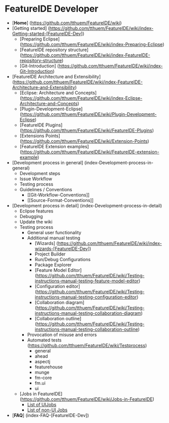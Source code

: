 # FeatureIDE Developer

* [**Home**] (https://github.com/tthuem/FeatureIDE/wiki)
* [Getting started] (https://github.com/tthuem/FeatureIDE/wiki/index-Getting-started-[FeatureIDE-Dev])
	* [Preparing Eclipse] (https://github.com/tthuem/FeatureIDE/wiki/index-Preparing-Eclipse)
	* [FeatureIDE repository structure] (https://github.com/tthuem/FeatureIDE/wiki/index-FeatureIDE-repository-structure)
	* [Git-Introduction] (https://github.com/tthuem/FeatureIDE/wiki/index-Git-Introduction)
* [FeatureIDE Architecture and Extensibility] (https://github.com/tthuem/FeatureIDE/wiki/index-FeatureIDE-Architecture-and-Extensibility)
	* [Eclipse: Architecture and Concepts] (https://github.com/tthuem/FeatureIDE/wiki/index-Eclipse-Architecture-and-Concepts)
	* [Plugin-Development-Eclipse] (https://github.com/tthuem/FeatureIDE/wiki/Plugin-Development-Eclipse)
	* [FeatureIDE Plugins] (https://github.com/tthuem/FeatureIDE/wiki/FeatureIDE-Plugins)
	* [Extensions Points] (https://github.com/tthuem/FeatureIDE/wiki/Extension-Points)
	* [FeatureIDE Extension examples] (https://github.com/tthuem/FeatureIDE/wiki/FeatureIDE-extension-example)
* [Development process in general] (index-Development-process-in-general)
	* Development steps
	* Issue Workflow
	* Testing process
	* Guidelines / Conventions
		* [[Git-Workflow-Conventions]]
		* [[Source-Format-Conventions]]
* [Development process in detail] (index-Development-process-in-detail)
	* Eclipse features
	* Debugging
	* Update the wiki
	* Testing process
		* General user functionality
		* Additional manual testing
			* [Wizards] (https://github.com/tthuem/FeatureIDE/wiki/index-wizards-[FeatureIDE-Dev])
			* Project Builder
			* Run/Debug Configurations
			* Package Explorer
			* [Feature Model Editor] (https://github.com/tthuem/FeatureIDE/wiki/Testing-instructions-manual-testing-feature-model-editor)
			* [Configuration editor] (https://github.com/tthuem/FeatureIDE/wiki/Testing-instructions-manual-testing-configuration-editor)
			* [Collaboration diagram] (https://github.com/tthuem/FeatureIDE/wiki/Testing-instructions-manual-testing-collaboration-diagram)
			* [Collaboration outline] (https://github.com/tthuem/FeatureIDE/wiki/Testing-instructions-manual-testing-collaboration-outline)
		* Provocation of misuse and errors
		* Automated tests (https://github.com/tthuem/FeatureIDE/wiki/Testprocess)
			* general
			* ahead
			* aspectj
			* featurehouse
			* munge
			* fm-core
			* fm.ui
			* ui
	* [Jobs in FeatureIDE] (https://github.com/tthuem/FeatureIDE/wiki/Jobs-in-FeatureIDE)
		* [List of UIJobs](https://github.com/tthuem/FeatureIDE/wiki/List-of-UIJobs-created-in-FeatureIDE)
		* [List of non-UI Jobs](https://github.com/tthuem/FeatureIDE/wiki/List-of-non-UI-Jobs-created-in-FeatureIDE)
* [**FAQ**] (index-FAQ-[FeatureIDE-Dev])
